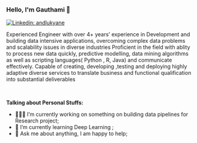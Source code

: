 ### Hello, I'm Gauthami 👋
[![Linkedin: andlukyane](https://img.shields.io/badge/-Andrey%20Lukyanenko-blue?style=flat-square&logo=Linkedin&logoColor=white&link=https://www.linkedin.com/in/andlukyane/)](https://www.linkedin.com/in/sai-k-617b01192/)


Experienced Engineer with over 4+ years’ experience in Development and building data intensive applications, overcoming complex data problems and scalability  issues in diverse industries Proficient in the  field with  ablity to process new data quickly, predictive modelling, data mining algorithms as well as scripting languages( Python , R, Java) and communicate effectively. Capable of creating, developing ,testing and deploying highly adaptive diverse services to translate business and functional qualification into substantial deliverables   <br/>

<br/>

  
  
**Talking about Personal Stuffs:**

- 👨🏽‍💻 I’m currently working on something on building data pipelines for Research project;
- 🌱 I’m currently learning Deep Learning ; 
- 💬 Ask me about anything, I am happy to help;


